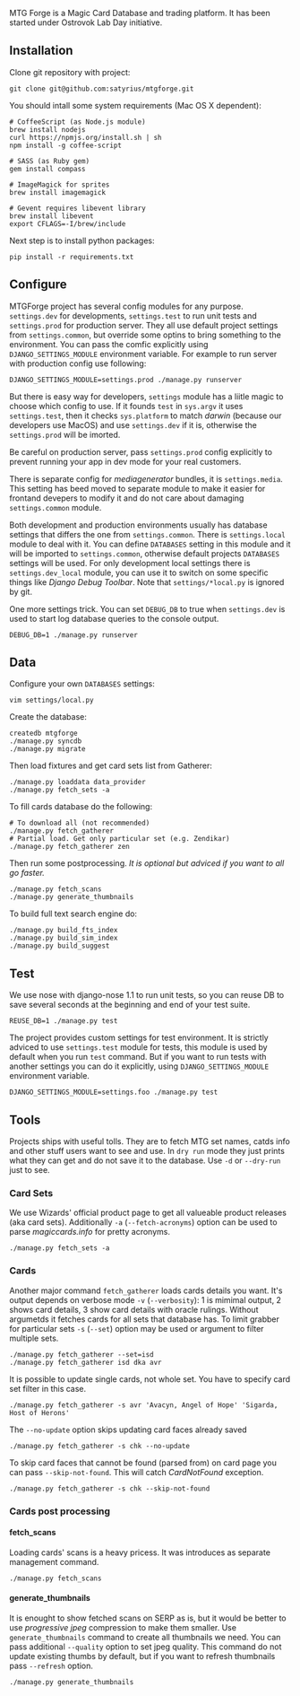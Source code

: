 MTG Forge is a Magic Card Database and trading platform. It has been started under Ostrovok Lab Day initiative.

## Installation

Clone git repository with project:

    git clone git@github.com:satyrius/mtgforge.git

You should intall some system requirements (Mac OS X dependent):

    # CoffeeScript (as Node.js module)
    brew install nodejs
    curl https://npmjs.org/install.sh | sh
    npm install -g coffee-script

    # SASS (as Ruby gem)
    gem install compass

    # ImageMagick for sprites
    brew install imagemagick

    # Gevent requires libevent library
    brew install libevent
    export CFLAGS=-I/brew/include

Next step is to install python packages:

    pip install -r requirements.txt

## Configure

MTGForge project has several config modules for any purpose. `settings.dev` for developments, `settings.test` to run unit tests and `settings.prod` for production server. They all use default project settings from `settings.common`, but override some optins to bring something to the environment. You can pass the comfic explicitly using `DJANGO_SETTINGS_MODULE` environment variable. For example to run server with production config use following:

	DJANGO_SETTINGS_MODULE=settings.prod ./manage.py runserver

But there is easy way for developers, `settings` module has a liitle magic to choose which config to use. If it founds `test` in `sys.argv` it uses `settings.test`, then it checks `sys.platform` to match *darwin* (because our developers use MacOS) and use `settings.dev` if it is, otherwise the `settings.prod` will be imorted.

Be careful on production server, pass `settings.prod` config explicitly to prevent running your app in dev mode for your real customers.

There is separate config for *mediagenerator* bundles, it is `settings.media`. This setting has beed moved to separate module to make it easier for frontand devepers to modify it and do not care about damaging `settings.common` module.

Both development and production environments usually has database settings that differs the one from `settings.common`.  There is `settings.local` module to deal with it. You can define `DATABASES` setting in this module and it will be imported to `settings.common`, otherwise default projects `DATABASES` settings will be used. For only development local settings there is `settings.dev_local` module, you can use it to switch on some specific things like *Django Debug Toolbar*. Note that `settings/*local.py` is ignored by git.

One more settings trick. You can set `DEBUG_DB` to true when `settings.dev` is used to start log database queries to the console output.

	DEBUG_DB=1 ./manage.py runserver

## Data

Configure your own `DATABASES` settings:

	vim settings/local.py

Create the database:

	createdb mtgforge
    ./manage.py syncdb
    ./manage.py migrate

Then load fixtures and get card sets list from Gatherer:

    ./manage.py loaddata data_provider
    ./manage.py fetch_sets -a

To fill cards database do the following:

    # To download all (not recommended)
    ./manage.py fetch_gatherer
    # Partial load. Get only particular set (e.g. Zendikar)
    ./manage.py fetch_gatherer zen

Then run some postprocessing. *It is optional but adviced if you want to all go faster.*

    ./manage.py fetch_scans
    ./manage.py generate_thumbnails

To build full text search engine do:

    ./manage.py build_fts_index
    ./manage.py build_sim_index
    ./manage.py build_suggest

## Test

We use nose with django-nose 1.1 to run unit tests, so you can reuse DB to save several seconds at the beginning and end of your test suite.

    REUSE_DB=1 ./manage.py test

The project provides custom settings for test environment. It is strictly adviced to use `settings.test` module for tests, this module is used by default when you run `test` command. But if you want to run tests with another settings you can do it explicitly, using `DJANGO_SETTINGS_MODULE` environment variable.

    DJANGO_SETTINGS_MODULE=settings.foo ./manage.py test

## Tools

Projects ships with useful tolls. They are to fetch MTG set names, catds info and other stuff users want to see and use. In `dry run` mode they just prints what they can get and do not save it to the database. Use `-d` or `--dry-run` just to see.

### Card Sets

We use Wizards' official product page to get all valueable product releases (aka card sets). Additionally `-a` (`--fetch-acronyms`) option can be used to parse *magiccards.info* for pretty acronyms.

    ./manage.py fetch_sets -a

### Cards

Another major command `fetch_gatherer` loads cards details you want. It's output
depends on verbose mode `-v` (`--verbosity`): 1 is mimimal output, 2 shows
card details, 3 show card details with oracle rulings. Without argumetds it
fetches cards for all sets that database has. To limit grabber for particular
sets `-s` (`--set`) option may be used or argument to filter multiple sets.

    ./manage.py fetch_gatherer --set=isd
    ./manage.py fetch_gatherer isd dka avr

It is possible to update single cards, not whole set. You have to specify
card set filter in this case.

    ./manage.py fetch_gatherer -s avr 'Avacyn, Angel of Hope' 'Sigarda, Host of Herons'

The `--no-update` option skips updating card faces already saved

    ./manage.py fetch_gatherer -s chk --no-update

To skip card faces that cannot be found (parsed from) on card page you can pass `--skip-not-found`. This will catch *CardNotFound* exception.

    ./manage.py fetch_gatherer -s chk --skip-not-found

### Cards post processing

#### fetch_scans

Loading cards' scans is a heavy pricess. It was introduces as separate management command.

    ./manage.py fetch_scans

#### generate_thumbnails

It is enought to show fetched scans on SERP as is, but it would be better to use *progressive jpeg* compression to make them smaller. Use `generate_thumbnails` command to create all thumbnails we need. You can pass additional `--quality` option to set jpeg quality. This command do not update existing thumbs by default, but if you want to refresh thumbnails pass `--refresh` option.

    ./manage.py generate_thumbnails

